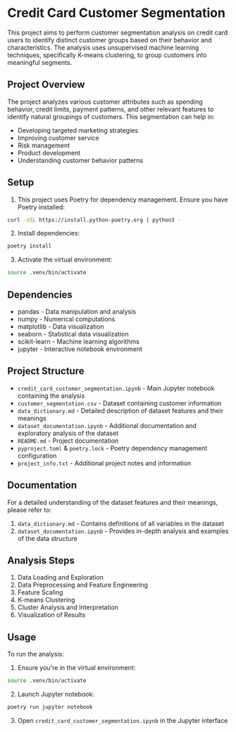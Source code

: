 # Credit Card Customer Segmentation

This project aims to perform customer segmentation analysis on credit card users to identify distinct customer groups based on their behavior and characteristics. The analysis uses unsupervised machine learning techniques, specifically K-means clustering, to group customers into meaningful segments.

## Project Overview

The project analyzes various customer attributes such as spending behavior, credit limits, payment patterns, and other relevant features to identify natural groupings of customers. This segmentation can help in:

- Developing targeted marketing strategies
- Improving customer service
- Risk management
- Product development
- Understanding customer behavior patterns

## Setup

1. This project uses Poetry for dependency management. Ensure you have Poetry installed:

```bash
curl -sSL https://install.python-poetry.org | python3 -
```

2. Install dependencies:

```bash
poetry install
```

3. Activate the virtual environment:

```bash
source .venv/bin/activate
```

## Dependencies

- pandas - Data manipulation and analysis
- numpy - Numerical computations
- matplotlib - Data visualization
- seaborn - Statistical data visualization
- scikit-learn - Machine learning algorithms
- jupyter - Interactive notebook environment

## Project Structure

- `credit_card_customer_segmentation.ipynb` - Main Jupyter notebook containing the analysis
- `customer_segmentation.csv` - Dataset containing customer information
- `data_dictionary.md` - Detailed description of dataset features and their meanings
- `dataset_documentation.ipynb` - Additional documentation and exploratory analysis of the dataset
- `README.md` - Project documentation
- `pyproject.toml` & `poetry.lock` - Poetry dependency management configuration
- `project_info.txt` - Additional project notes and information

## Documentation

For a detailed understanding of the dataset features and their meanings, please refer to:
1. `data_dictionary.md` - Contains definitions of all variables in the dataset
2. `dataset_documentation.ipynb` - Provides in-depth analysis and examples of the data structure

## Analysis Steps

1. Data Loading and Exploration
2. Data Preprocessing and Feature Engineering
3. Feature Scaling
4. K-means Clustering
5. Cluster Analysis and Interpretation
6. Visualization of Results

## Usage

To run the analysis:

1. Ensure you're in the virtual environment:
```bash
source .venv/bin/activate
```

2. Launch Jupyter notebook:
```bash
poetry run jupyter notebook
```

3. Open `credit_card_customer_segmentation.ipynb` in the Jupyter interface

